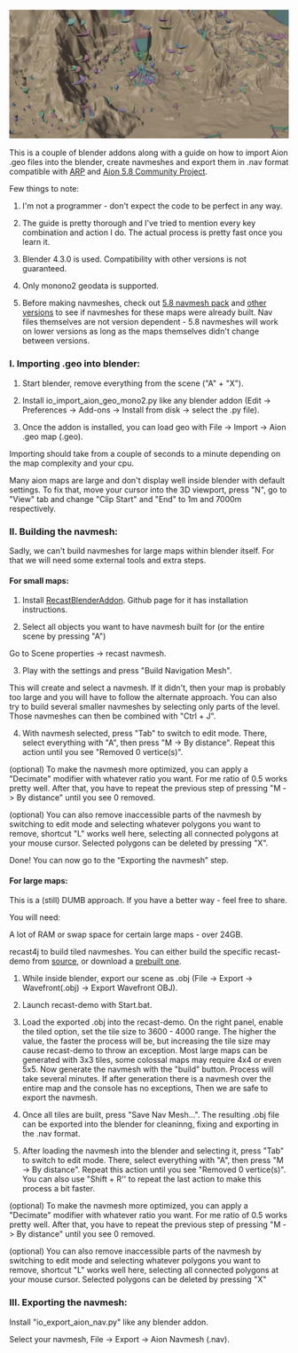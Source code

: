 ![tumbnail](imgs/tumb.jpg)

This is a couple of blender addons along with a guide on how to import Aion .geo files into the blender, create navmeshes and export them in .nav format compatible with [ARP](https://github.com/Yoress/ARP/tree/master) and [Aion 5.8 Community Project](https://github.com/MATTYOneInc/AionEncomBase).

Few things to note:

1. I'm not a programmer - don't expect the code to be perfect in any way.

2. The guide is pretty thorough and I've tried to mention every key combination and action I do. The actual process is pretty fast once you learn it.

3. Blender 4.3.0 is used. Compatibility with other versions is not guaranteed.

4. Only monono2 geodata is supported.

5. Before making navmeshes, check out [5.8 navmesh pack](https://drive.google.com/file/d/1ulkx0TwdDZnFZL5ildkVFtD1WQ3jGA7p/view?usp=sharing) and [other versions](https://drive.google.com/file/d/1sL8kpHc3-oO75roO4dmTgLCJi_7obmuL/view?usp=sharing) to see if navmeshes for these maps were already built. Nav files themselves are not version dependent - 5.8 navmeshes will work on lower versions as long as the maps themselves didn't change between versions.

### I. Importing .geo into blender:
1. Start blender, remove everything from the scene ("A" + "X").

2. Install io_import_aion_geo_mono2.py like any blender addon (Edit -> Preferences -> Add-ons -> Install from disk -> select the .py file).

3. Once the addon is installed, you can load geo with File -> Import -> Aion .geo map (.geo).

Importing should take from a couple of seconds to a minute depending on the map complexity and your cpu.

Many aion maps are large and don't display well inside blender with default settings. To fix that, move your cursor into the 3D viewport, press "N", go to "View" tab and change "Clip Start" and "End" to 1m and 7000m respectively.

### II. Building the navmesh:
Sadly, we can't build navmeshes for large maps within blender itself. For that we will need some external tools and extra steps.

#### For small maps:

1. Install [RecastBlenderAddon](https://github.com/przemir/RecastBlenderAddon). Github page for it has installation instructions.

2. Select all objects you want to have navmesh built for (or the entire scene by pressing "A")

Go to Scene properties -> recast navmesh.

3. Play with the settings and press "Build Navigation Mesh".

This will create and select a navmesh. If it didn't, then your map is probably too large and you will have to follow the alternate approach. You can also try to build several smaller navmeshes by selecting only parts of the level. Those navmeshes can then be combined with "Ctrl + J".

4. With navmesh selected, press "Tab" to switch to edit mode. There, select everything with "A", then press "M -> By distance". Repeat this action until you see "Removed 0 vertice(s)".

(optional) To make the navmesh more optimized, you can apply a "Decimate" modifier with whatever ratio you want. For me ratio of 0.5 works pretty well. After that, you have to repeat the previous step of pressing "M -> By distance" until you see 0 removed.

(optional) You can also remove inaccessible parts of the navmesh by switching to edit mode and selecting whatever polygons you want to remove, shortcut "L" works well here, selecting all connected polygons at your mouse cursor. Selected polygons can be deleted by pressing "X".

Done! You can now go to the “Exporting the navmesh” step.

#### For large maps:

This is a (still) DUMB approach. If you have a better way - feel free to share.

You will need:

A lot of RAM or swap space for certain large maps - over 24GB.

recast4j to build tiled navmeshes. You can either build the specific recast-demo from [source](https://github.com/234523413432634/recast4j), or download a [prebuilt one](https://drive.google.com/file/d/1b5SCkmNJGnylvI_XI1pBsoAKOdyPAvoN/view?usp=sharing).

1. While inside blender, export our scene as .obj (File -> Export -> Wavefront(.obj) -> Export Wavefront OBJ).

2. Launch recast-demo with Start.bat.

3. Load the exported .obj into the recast-demo. On the right panel, enable the tiled option, set the tile size to 3600 - 4000 range. The higher the value, the faster the process will be, but increasing the tile size may cause recast-demo to throw an exception. Most large maps can be generated with 3x3 tiles, some colossal maps may require 4x4 or even 5x5. Now generate the navmesh with the "build" button. Process will take several minutes. If after generation there is a navmesh over the entire map and the console has no exceptions, Then we are safe to export the navmesh.

4. Once all tiles are built, press "Save Nav Mesh...". The resulting .obj file can be exported into the blender for cleaninng, fixing and exporting in the .nav format.

5. After loading the navmesh into the blender and selecting it, press "Tab" to switch to edit mode. There, select everything with "A", then press "M -> By distance". Repeat this action until you see "Removed 0 vertice(s)". You can also use "Shift + R'' to repeat the last action to make this process a bit faster.

(optional) To make the navmesh more optimized, you can apply a "Decimate" modifier with whatever ratio you want. For me ratio of 0.5 works pretty well. After that, you have to repeat the previous step of pressing "M -> By distance" until you see 0 removed.

(optional) You can also remove inaccessible parts of the navmesh by switching to edit mode and selecting whatever polygons you want to remove, shortcut "L" works well here, selecting all connected polygons at your mouse cursor. Selected polygons can be deleted by pressing "X"

### III. Exporting the navmesh:
Install "io_export_aion_nav.py" like any blender addon.

Select your navmesh, File -> Export -> Aion Navmesh (.nav).